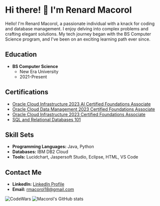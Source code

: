 # Hi there! :wave: I'm Renard Macorol 

Hello! I'm Renard Macorol, a passionate individual with a knack for coding and database management. I enjoy delving into complex problems and crafting elegant solutions. My tech journey began with the BS Computer Science program, and I've been on an exciting learning path ever since.

## Education

- **BS Computer Science**
  - New Era University
  - 2021-Present

## Certifications

- [Oracle Cloud Infrastructure 2023 AI Certified Foundations Associate](https://catalog-education.oracle.com/pls/certview/sharebadge?id=55021C2CAFECFF1B01BFF9AB7A823B0600CB3CE7FA6B766CA43B1E9DA91BC660)
- [Oracle Cloud Data Management 2023 Certified Foundations Associate](https://catalog-education.oracle.com/pls/certview/sharebadge?id=7CA7F8AAB0A8A1CA05903F7F139839AC3CB40AA4EAE6EC0C9B0FE01D84FBBF90 )
- [Oracle Cloud Infrastructure 2023 Certified Foundations Associate](https://catalog-education.oracle.com/pls/certview/sharebadge?id=EF6F0886EBE9E37C2D17F71882C8AFCE227D2F5023A231A83C41F2D10F8D6B0C )
- [SQL and Relational Databases 101](https://courses.cognitiveclass.ai/certificates/13c5263b27fb47059266c1d6ef2ff510)

## Skill Sets

- **Programming Languages:** Java, Python
- **Databases:** IBM DB2 Cloud
- **Tools:** Lucidchart, Jaspersoft Studio, Eclipse, HTML, VS Code

## Contact Me

- **LinkedIn:** [LinkedIn Profile](https://www.linkedin.com/in/renard-macorol-4b2578252/)
- **Email:** rmacorol18@gmail.com

![CodeWars](https://github.r2v.ch/codewars?user=RenardMacorol&stroke=%23BB432C)
![Macorol's GitHub stats](https://github-readme-stats.vercel.app/api?username=anuraghazra&show_icons=true&theme=tokyonight)


